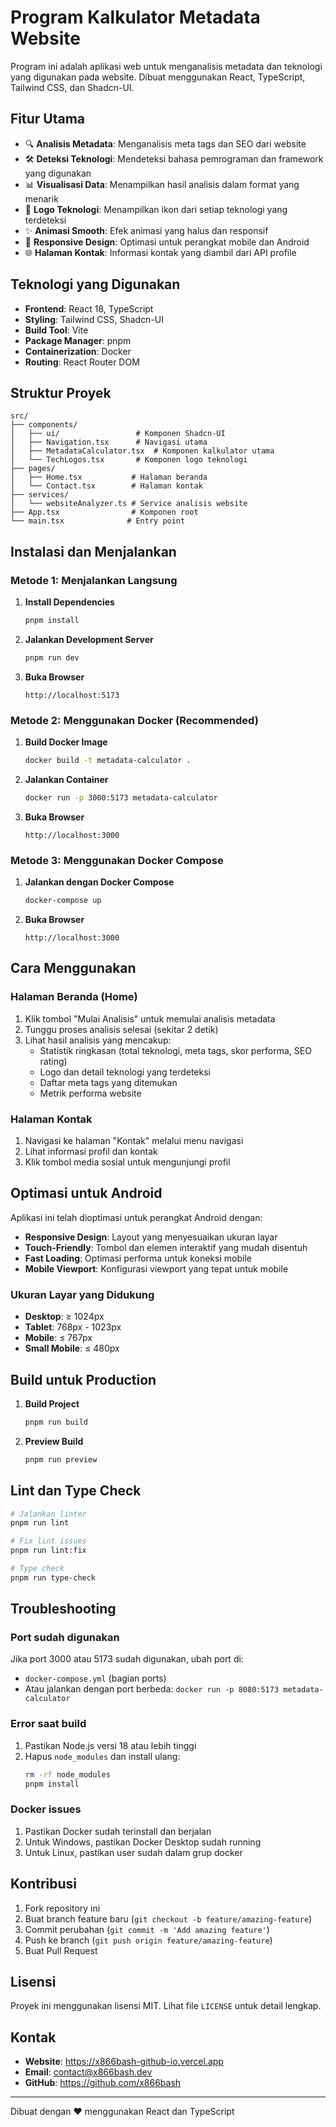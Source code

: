 # Program Kalkulator Metadata Website

Program ini adalah aplikasi web untuk menganalisis metadata dan teknologi yang digunakan pada website. Dibuat menggunakan React, TypeScript, Tailwind CSS, dan Shadcn-UI.

## Fitur Utama

- 🔍 **Analisis Metadata**: Menganalisis meta tags dan SEO dari website
- 🛠️ **Deteksi Teknologi**: Mendeteksi bahasa pemrograman dan framework yang digunakan
- 📊 **Visualisasi Data**: Menampilkan hasil analisis dalam format yang menarik
- 🎨 **Logo Teknologi**: Menampilkan ikon dari setiap teknologi yang terdeteksi
- ✨ **Animasi Smooth**: Efek animasi yang halus dan responsif
- 📱 **Responsive Design**: Optimasi untuk perangkat mobile dan Android
- 🌐 **Halaman Kontak**: Informasi kontak yang diambil dari API profile

## Teknologi yang Digunakan

- **Frontend**: React 18, TypeScript
- **Styling**: Tailwind CSS, Shadcn-UI
- **Build Tool**: Vite
- **Package Manager**: pnpm
- **Containerization**: Docker
- **Routing**: React Router DOM

## Struktur Proyek

```
src/
├── components/
│   ├── ui/                 # Komponen Shadcn-UI
│   ├── Navigation.tsx      # Navigasi utama
│   ├── MetadataCalculator.tsx  # Komponen kalkulator utama
│   └── TechLogos.tsx       # Komponen logo teknologi
├── pages/
│   ├── Home.tsx           # Halaman beranda
│   └── Contact.tsx        # Halaman kontak
├── services/
│   └── websiteAnalyzer.ts # Service analisis website
├── App.tsx                # Komponen root
└── main.tsx              # Entry point
```

## Instalasi dan Menjalankan

### Metode 1: Menjalankan Langsung

1. **Install Dependencies**
   ```bash
   pnpm install
   ```

2. **Jalankan Development Server**
   ```bash
   pnpm run dev
   ```

3. **Buka Browser**
   ```
   http://localhost:5173
   ```

### Metode 2: Menggunakan Docker (Recommended)

1. **Build Docker Image**
   ```bash
   docker build -t metadata-calculator .
   ```

2. **Jalankan Container**
   ```bash
   docker run -p 3000:5173 metadata-calculator
   ```

3. **Buka Browser**
   ```
   http://localhost:3000
   ```

### Metode 3: Menggunakan Docker Compose

1. **Jalankan dengan Docker Compose**
   ```bash
   docker-compose up
   ```

2. **Buka Browser**
   ```
   http://localhost:3000
   ```

## Cara Menggunakan

### Halaman Beranda (Home)
1. Klik tombol "Mulai Analisis" untuk memulai analisis metadata
2. Tunggu proses analisis selesai (sekitar 2 detik)
3. Lihat hasil analisis yang mencakup:
   - Statistik ringkasan (total teknologi, meta tags, skor performa, SEO rating)
   - Logo dan detail teknologi yang terdeteksi
   - Daftar meta tags yang ditemukan
   - Metrik performa website

### Halaman Kontak
1. Navigasi ke halaman "Kontak" melalui menu navigasi
2. Lihat informasi profil dan kontak
3. Klik tombol media sosial untuk mengunjungi profil

## Optimasi untuk Android

Aplikasi ini telah dioptimasi untuk perangkat Android dengan:

- **Responsive Design**: Layout yang menyesuaikan ukuran layar
- **Touch-Friendly**: Tombol dan elemen interaktif yang mudah disentuh
- **Fast Loading**: Optimasi performa untuk koneksi mobile
- **Mobile Viewport**: Konfigurasi viewport yang tepat untuk mobile

### Ukuran Layar yang Didukung
- **Desktop**: ≥ 1024px
- **Tablet**: 768px - 1023px
- **Mobile**: ≤ 767px
- **Small Mobile**: ≤ 480px

## Build untuk Production

1. **Build Project**
   ```bash
   pnpm run build
   ```

2. **Preview Build**
   ```bash
   pnpm run preview
   ```

## Lint dan Type Check

```bash
# Jalankan linter
pnpm run lint

# Fix lint issues
pnpm run lint:fix

# Type check
pnpm run type-check
```

## Troubleshooting

### Port sudah digunakan
Jika port 3000 atau 5173 sudah digunakan, ubah port di:
- `docker-compose.yml` (bagian ports)
- Atau jalankan dengan port berbeda: `docker run -p 8080:5173 metadata-calculator`

### Error saat build
1. Pastikan Node.js versi 18 atau lebih tinggi
2. Hapus `node_modules` dan install ulang:
   ```bash
   rm -rf node_modules
   pnpm install
   ```

### Docker issues
1. Pastikan Docker sudah terinstall dan berjalan
2. Untuk Windows, pastikan Docker Desktop sudah running
3. Untuk Linux, pastikan user sudah dalam grup docker

## Kontribusi

1. Fork repository ini
2. Buat branch feature baru (`git checkout -b feature/amazing-feature`)
3. Commit perubahan (`git commit -m 'Add amazing feature'`)
4. Push ke branch (`git push origin feature/amazing-feature`)
5. Buat Pull Request

## Lisensi

Proyek ini menggunakan lisensi MIT. Lihat file `LICENSE` untuk detail lengkap.

## Kontak

- **Website**: https://x866bash-github-io.vercel.app
- **Email**: contact@x866bash.dev
- **GitHub**: https://github.com/x866bash

---

Dibuat dengan ❤️ menggunakan React dan TypeScript